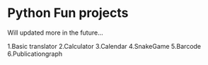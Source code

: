 # Python Fun projects
Will updated more in the future...

1.Basic translator
2.Calculator
3.Calendar
4.SnakeGame
5.Barcode
6.Publicationgraph
